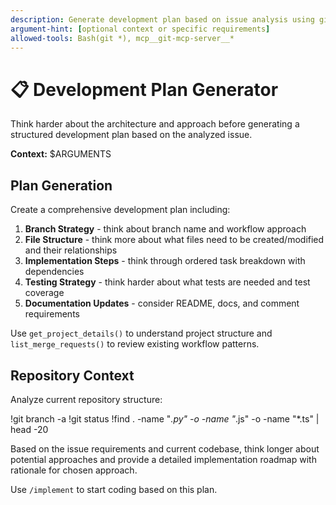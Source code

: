 ```yaml
---
description: Generate development plan based on issue analysis using git_mcp_server tools
argument-hint: [optional context or specific requirements]
allowed-tools: Bash(git *), mcp__git-mcp-server__*
---
```


# 📋 Development Plan Generator

Think harder about the architecture and approach before generating a structured development plan based on the analyzed issue.

**Context:** $ARGUMENTS

## Plan Generation

Create a comprehensive development plan including:

1. **Branch Strategy** - think about branch name and workflow approach
2. **File Structure** - think more about what files need to be created/modified and their relationships
3. **Implementation Steps** - think through ordered task breakdown with dependencies
4. **Testing Strategy** - think harder about what tests are needed and test coverage
5. **Documentation Updates** - consider README, docs, and comment requirements

Use `get_project_details()` to understand project structure and `list_merge_requests()` to review existing workflow patterns.

## Repository Context

Analyze current repository structure:

!git branch -a
!git status
!find . -name "*.py" -o -name "*.js" -o -name "*.ts" | head -20

Based on the issue requirements and current codebase, think longer about potential approaches and provide a detailed implementation roadmap with rationale for chosen approach.

Use `/implement` to start coding based on this plan.
